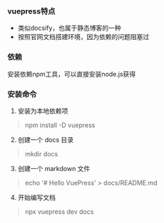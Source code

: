 ### vuepress特点
* 类似docsify，也属于静态博客的一种
* 按照官网文档搭建环境，因为依赖的问题阻塞过

### 依赖
安装依赖npm工具，可以直接安装node.js获得

### 安装命令
1. 安装为本地依赖项
> npm install -D vuepress

2. 创建一个 docs 目录
> mkdir docs
3. 创建一个 markdown 文件
> echo '# Hello VuePress' > docs/README.md

4. 开始编写文档
> npx vuepress dev docs